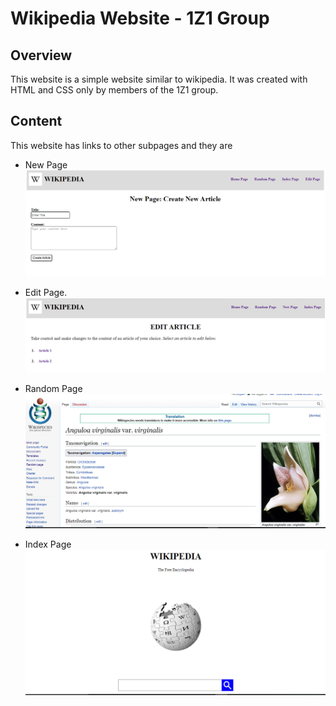 # Wikipedia Website - 1Z1 Group

## Overview
This website is a simple website similar to wikipedia. It was created with HTML and CSS only by members of the 1Z1 group.

## Content
This website has links to other subpages and they are 


  - New Page
   ![](./newpage.PNG)

 - Edit Page.
   ![](./editpage.PNG)
   
 - Random Page
   ![](./randompage.PNG)
 
 - Index Page
   ![](./homepage.PNG)
 

